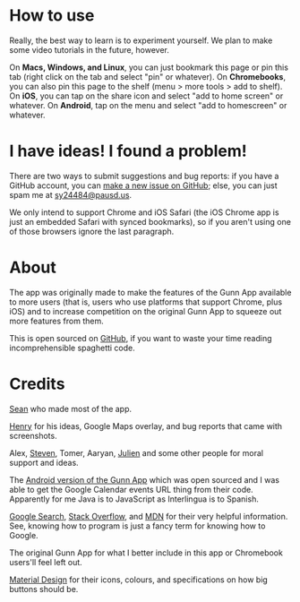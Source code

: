 # How to use
Really, the best way to learn is to experiment yourself. We plan to make some video tutorials in the future, however.

On **Macs, Windows, and Linux**, you can just bookmark this page or pin this tab (right click on the tab and select "pin" or whatever). On **Chromebooks**, you can also pin this page to the shelf (menu > more tools > add to shelf). On **iOS**, you can tap on the share icon and select "add to home screen" or whatever. On **Android**, tap on the menu and select "add to homescreen" or whatever.

# I have ideas! I found a problem!
There are two ways to submit suggestions and bug reports: if you have a GitHub account, you can [make a new issue on GitHub](https://github.com/Orbiit/gunn-web-app/issues/new); else, you can just spam me at [sy24484@pausd.us](mailto:sy24484@pausd.us).

We only intend to support Chrome and iOS Safari (the iOS Chrome app is just an embedded Safari with synced bookmarks), so if you aren't using one of those browsers ignore the last paragraph.

# About
The app was originally made to make the features of the Gunn App available to more users (that is, users who use platforms that support Chrome, plus iOS) and to increase competition on the original Gunn App to squeeze out more features from them.

This is open sourced on [GitHub](https://github.com/Orbiit/gunn-web-app), if you want to waste your time reading incomprehensible spaghetti code.

# Credits
[Sean](https://sheeptester.github.io/) who made most of the app.

[Henry](https://poolehenry.github.io/) for his ideas, Google Maps overlay, and bug reports that came with screenshots.

Alex, [Steven](https://velosify.github.io/), Tomer, Aaryan, [Julien](https://gamepro5.github.io/) and some other people for moral support and ideas.

The [Android version of the Gunn App](https://github.com/RiceCakess/TheGunnApp) which was open sourced and I was able to get the Google Calendar events URL thing from their code. Apparently for me Java is to JavaScript as Interlingua is to Spanish.

[Google Search](https://www.google.com/), [Stack Overflow](https://stackoverflow.com/), and [MDN](https://developer.mozilla.org/) for their very helpful information. See, knowing how to program is just a fancy term for knowing how to Google.

The original Gunn App for what I better include in this app or Chromebook users'll feel left out.

[Material Design](https://material.io/) for their icons, colours, and specifications on how big buttons should be.
